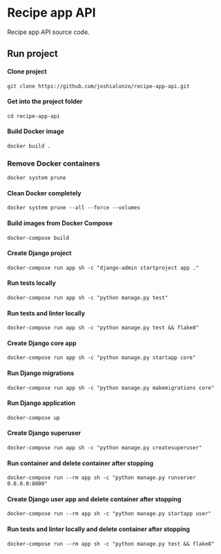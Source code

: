 # Recipe app API
Recipe app API source code.

## Run project

#### Clone project
    git clone https://github.com/joshialonzo/recipe-app-api.git

#### Get into the project folder
    cd recipe-app-api

#### Build Docker image
    docker build .

### Remove Docker containers
    docker system prune

#### Clean Docker completely
    docker system prune --all --force --volumes

#### Build images from Docker Compose
    docker-compose build

#### Create Django project
    docker-compose run app sh -c "django-admin startproject app ."

#### Run tests locally
    docker-compose run app sh -c "python manage.py test"

#### Run tests and linter locally
    docker-compose run app sh -c "python manage.py test && flake8"

#### Create Django core app
    docker-compose run app sh -c "python manage.py startapp core"

#### Run Django migrations
    docker-compose run app sh -c "python manage.py makemigrations core"

#### Run Django application
    docker-compose up

#### Create Django superuser
    docker-compose run app sh -c "python manage.py createsuperuser"

#### Run container and delete container after stopping
    docker-compose run --rm app sh -c "python manage.py runserver 0.0.0.0:8000"

#### Create Django user app and delete container after stopping
    docker-compose run --rm app sh -c "python manage.py startapp user"

#### Run tests and linter locally and delete container after stopping
    docker-compose run --rm app sh -c "python manage.py test && flake8"